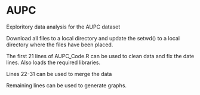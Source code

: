 # AUPC

Exploritory data analysis for the AUPC dataset

Download all files to a local directory and update the setwd() to a local directory where the files have been placed.  

The first 21 lines of AUPC_Code.R can be used to clean data and fix the date lines.  Also loads the required libraries. 

Lines 22-31 can be used to merge the data

Remaining lines can be used to generate graphs.
